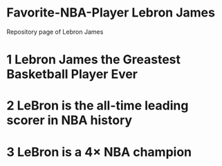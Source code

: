 # Favorite-NBA-Player Lebron James 
Repository page of Lebron James 

# 1 Lebron James the Greastest Basketball Player Ever 
# 2 LeBron is the all-time leading scorer in NBA history
# 3 LeBron is a 4× NBA champion
